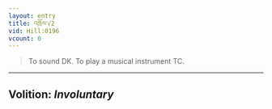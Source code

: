 ```yaml
---
layout: entry
title: འཁྲོལ་√2
vid: Hill:0196
vcount: 0
---
```

> To sound DK\. To play a musical instrument TC\.

---
Volition: _Involuntary_
---


